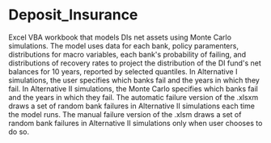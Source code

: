 # Deposit_Insurance
Excel VBA workbook that models DIs net assets using Monte Carlo simulations.  The model uses data for each bank, policy paramenters, distributions for
macro variables, each bank's probability of failing, and distributions of recovery rates to project the distribution of the DI fund's net balances for
10 years, reported by selected quantiles.
In Alternative I simulations, the user specifies which banks fail and the years in which they fail.
In Alternative II simulations, the Monte Carlo specifies which banks fail and the years in which they fail. 
The automatic failure version of the .xlsxm draws a set of random bank failures in Alternative II simulations each time the model runs.
The manual failure version of the .xlsm draws a set of random bank failures in Alternative II simulations only when user chooses to do so.
